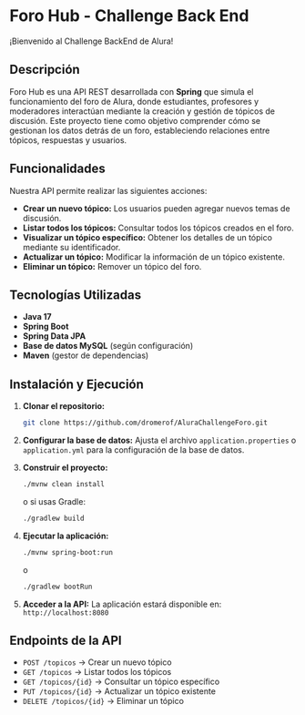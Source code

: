 # Foro Hub - Challenge Back End

¡Bienvenido al Challenge BackEnd de Alura!

## Descripción

Foro Hub es una API REST desarrollada con **Spring** que simula el funcionamiento del foro de Alura, donde estudiantes, profesores y moderadores interactúan mediante la creación y gestión de tópicos de discusión. Este proyecto tiene como objetivo comprender cómo se gestionan los datos detrás de un foro, estableciendo relaciones entre tópicos, respuestas y usuarios.

## Funcionalidades

Nuestra API permite realizar las siguientes acciones:

- **Crear un nuevo tópico:** Los usuarios pueden agregar nuevos temas de discusión.
- **Listar todos los tópicos:** Consultar todos los tópicos creados en el foro.
- **Visualizar un tópico específico:** Obtener los detalles de un tópico mediante su identificador.
- **Actualizar un tópico:** Modificar la información de un tópico existente.
- **Eliminar un tópico:** Remover un tópico del foro.

## Tecnologías Utilizadas

- **Java 17**
- **Spring Boot**
- **Spring Data JPA**
- **Base de datos MySQL** (según configuración)
- **Maven** (gestor de dependencias)

## Instalación y Ejecución

1. **Clonar el repositorio:**
   ```bash
   git clone https://github.com/dromerof/AluraChallengeForo.git
   ```

2. **Configurar la base de datos:**
   Ajusta el archivo `application.properties` o `application.yml` para la configuración de la base de datos.

3. **Construir el proyecto:**
   ```bash
   ./mvnw clean install
   ```
   o si usas Gradle:
   ```bash
   ./gradlew build
   ```

4. **Ejecutar la aplicación:**
   ```bash
   ./mvnw spring-boot:run
   ```
   o
   ```bash
   ./gradlew bootRun
   ```

5. **Acceder a la API:**
   La aplicación estará disponible en: `http://localhost:8080`

## Endpoints de la API

- `POST /topicos` → Crear un nuevo tópico
- `GET /topicos` → Listar todos los tópicos
- `GET /topicos/{id}` → Consultar un tópico específico
- `PUT /topicos/{id}` → Actualizar un tópico existente
- `DELETE /topicos/{id}` → Eliminar un tópico




